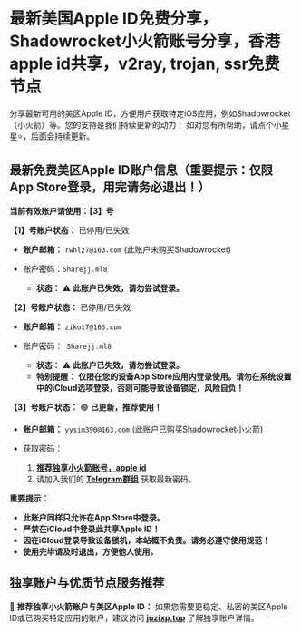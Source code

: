 # 最新美国Apple ID免费分享，Shadowrocket小火箭账号分享，香港apple id共享，v2ray, trojan, ssr免费节点

分享最新可用的美区Apple ID，方便用户获取特定iOS应用，例如Shadowrocket（小火箭）等。您的支持是我们持续更新的动力！
如对您有所帮助，请点个小星星⭐，后面会持续更新。

## 最新免费美区Apple ID账户信息（重要提示：仅限App Store登录，用完请务必退出！）

**当前有效账户请使用：【3】号**

**【1】号账户状态：** 已停用/已失效

- **账户邮箱：** `rwhl27@163.com` (此账户未购买Shadowrocket)

- 账户密码：`Sharejj.ml8`

  - **状态：** ⚠️ **此账户已失效，请勿尝试登录。**

**【2】号账户状态：** 已停用/已失效

- **账户邮箱：** `ziko17@163.com`

- 账户密码：`
  Sharejj.ml8`

  - **状态：** ⚠️ **此账户已失效，请勿尝试登录。**
  - **特别提醒：** **仅限在您的设备App Store应用内登录使用。请勿在系统设置中的iCloud选项登录，否则可能导致设备锁定，风险自负！**

**【3】号账户状态：** 🟢 **已更新，推荐使用！**

-  **账户邮箱：** `yysim390@163.com` (此账户已购买Shadowrocket小火箭)

- 获取密码：
  1. **[推荐独享小火箭账号，apple id](https://shop.muooy.com/buy/15)**
  2. 请加入我们的 **[Telegram群组](https://t.me/juzixpchat)** 获取最新密码。


**重要提示：**

  - **此账户同样只允许在App Store中登录。**
  - **严禁在iCloud中登录此共享Apple ID！**
  - **因在iCloud登录导致设备锁机，本站概不负责。请务必遵守使用规范！**
  - **使用完毕请及时退出，方便他人使用。**

## **独享账户与优质节点服务推荐**

🚀 **推荐独享小火箭账户与美区Apple ID：**
如果您需要更稳定、私密的美区Apple ID或已购买特定应用的账户，建议访问 **[juzixp.top](https://shop.muooy.com/)** 了解独享账户详情。
